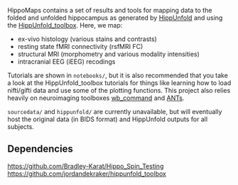 HippoMaps contains a set of results and tools for mapping data to the folded and unfolded hippocampus as generated by [HippUnfold](https://github.com/khanlab/hippunfold) and using the [HippUnfold_toolbox](https://github.com/jordandekraker/hippunfold_toolbox). Here, we map:
- ex-vivo histology (various stains and contrasts)
- resting state fMRI connectivity (rsfMRI FC)
- structural MRI (morphometry and various modality intensities)
- intracranial EEG (iEEG) recodings

Tutorials are shown in `notebooks/`, but it is also recommended that you take a look at the HippUnfold_toolbox tutorials for things like learning how to load nifti/gifti data and use some of the plotting functions. This project also relies heavily on neuroimaging toolboxes [wb_command](https://www.humanconnectome.org/software/workbench-command/) and [ANTs](http://stnava.github.io/ANTs/). 

`sourcedata/` and `hippunfold/` are currently unavailable, but will eventually host the original data (in BIDS format) and HippUnfold outputs for all subjects. 

## Dependencies
https://github.com/Bradley-Karat/Hippo_Spin_Testing
https://github.com/jordandekraker/hippunfold_toolbox
